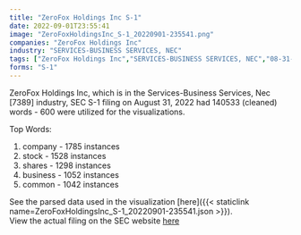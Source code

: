 ```yaml
---
title: "ZeroFox Holdings Inc S-1"
date: 2022-09-01T23:55:41
image: "ZeroFoxHoldingsInc_S-1_20220901-235541.png"
companies: "ZeroFox Holdings Inc"
industry: "SERVICES-BUSINESS SERVICES, NEC"
tags: ["ZeroFox Holdings Inc","SERVICES-BUSINESS SERVICES, NEC","08-31-2022","S-1"]
forms: "S-1"
---
```

ZeroFox Holdings Inc, which is in the Services-Business Services, Nec [7389] industry, SEC S-1 filing on August 31, 2022 had 140533 (cleaned) words - 600 were utilized for the visualizations.

Top Words:
1. company - 1785 instances
2. stock - 1528 instances
3. shares - 1298 instances
4. business - 1052 instances
5. common - 1042 instances


See the parsed data used in the visualization [here]({{< staticlink name=ZeroFoxHoldingsInc_S-1_20220901-235541.json >}}).  
View the actual filing on the SEC website [here](https://www.sec.gov/Archives/edgar/data/1823575/0001193125-22-235279.txt)